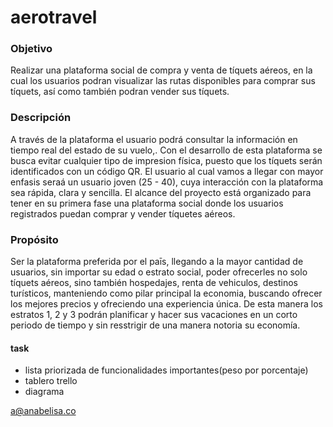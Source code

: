 # aerotravel

### Objetivo

Realizar una plataforma social de compra y venta de tíquets aéreos, en la cual los usuarios podran visualizar las rutas disponibles para comprar sus tíquets, así como también podran vender sus tíquets.

### Descripción

A través de la plataforma el usuario podrá consultar la información en tiempo real del estado de su vuelo,.
Con el desarrollo de esta plataforma se busca evitar cualquier tipo de impresion física, puesto que los tíquets serán identificados con un código QR.
El usuario al cual vamos a llegar con mayor enfasis seraá un usuario joven (25 - 40), cuya interacción con la plataforma sea rápida, clara y sencilla.
El alcance del proyecto está organizado para tener en su primera fase una plataforma social donde los usuarios registrados puedan comprar y vender tíquetes aéreos.

### Propósito

Ser la plataforma preferida por el paīs, llegando a la mayor cantidad de usuarios, sin importar su edad o estrato social, poder ofrecerles no solo tíquets aéreos, sino también hospedajes, renta de vehiculos, destinos turísticos, manteniendo como pilar principal la economia, buscando ofrecer los mejores precios y ofreciendo una experiencia única.
De esta manera los estratos 1, 2 y 3 podrán planificar y hacer sus vacaciones en un corto periodo de tiempo y sin resstrigir de una manera notoria su economía.

#### task

- lista priorizada de funcionalidades importantes(peso por porcentaje)
- tablero trello
- diagrama

a@anabelisa.co
